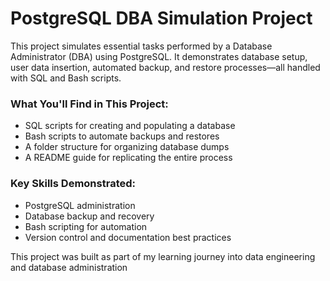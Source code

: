 # PostgreSQL DBA Simulation Project

This project simulates essential tasks performed by a Database Administrator (DBA) using PostgreSQL. It demonstrates database setup, user data insertion, automated backup, and restore processes—all handled with SQL and Bash scripts.

### What You'll Find in This Project:
- SQL scripts for creating and populating a database
- Bash scripts to automate backups and restores
- A folder structure for organizing database dumps
- A README guide for replicating the entire process

###  Key Skills Demonstrated:
- PostgreSQL administration
- Database backup and recovery
- Bash scripting for automation
- Version control and documentation best practices

This project was built as part of my learning journey into data engineering and database administration
